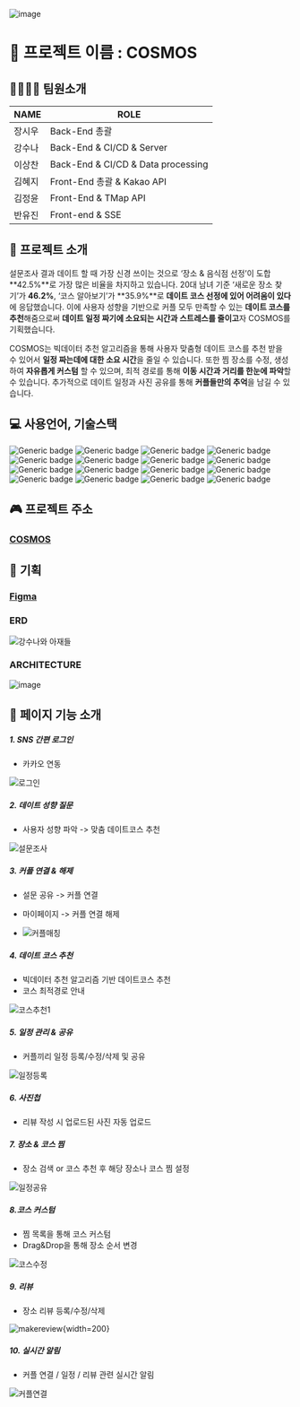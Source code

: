 ![image](https://user-images.githubusercontent.com/81145399/230301628-659ee32b-f748-4a7c-9bab-78b0b5c34594.png)

# 🌸 프로젝트 이름 : COSMOS

## 👨‍👩‍👦‍👦  팀원소개

|NAME|ROLE|
|------|---|
|장시우|Back-End 총괄|
|강수나|Back-End & CI/CD & Server|
|이상찬|Back-End & CI/CD & Data processing|
|김혜지|Front-End 총괄 & Kakao API|
|김정윤|Front-End & TMap API|
|반유진|Front-end & SSE|

## 📖 프로젝트 소개

설문조사 결과 데이트 할 때 가장 신경 쓰이는 것으로 ‘장소 & 음식점 선정’이 도합 **42.5%**로 가장 많은 비율을 차지하고 있습니다. 20대 남녀 기준 ‘새로운 장소 찾기’가 **46.2%**, ‘코스 알아보기’가 **35.9%**로  **데이트 코스 선정에 있어 어려움이 있다**에 응답했습니다. 이에 사용자 성향을 기반으로 커플 모두 만족할 수 있는 **데이트 코스를 추천**해줌으로써 **데이트 일정 짜기에 소요되는 시간과 스트레스를 줄이고**자 COSMOS를 기획했습니다.

COSMOS는 빅데이터 추천 알고리즘을 통해 사용자 맞춤형 데이트 코스를 추천 받을 수 있어서 **일정 짜는데에 대한 소요 시간**을 줄일 수 있습니다. 또한 찜 장소를 수정, 생성하여 **자유롭게 커스텀** 할 수 있으며, 최적 경로를 통해 **이동 시간과 거리를 한눈에 파악**할 수 있습니다. 추가적으로 데이트 일정과 사진 공유를 통해 **커플들만의 추억**을 남길 수 있습니다.




## 💻 사용언어, 기술스택
![Generic badge](https://img.shields.io/badge/react-FFDBE0?style=for-the-badge&logo=react) ![Generic
badge](https://img.shields.io/badge/spring-FFDBE0?style=for-the-badge&logo=spring) ![Generic
badge](https://img.shields.io/badge/django-FFDBE0?style=for-the-badge&logo=django) ![Generic
badge](https://img.shields.io/badge/javascript-FFDBE0?style=for-the-badge&logo=javascript) ![Generic 
badge](https://img.shields.io/badge/python-FFDBE0?style=for-the-badge&logo=python) ![Generic
badge](https://img.shields.io/badge/tailwind-FFDBE0?style=for-the-badge&logo=tailwindcss) ![Generic
badge](https://img.shields.io/badge/mysql-FFDBE0?style=for-the-badge&logo=mysql) ![Generic
badge](https://img.shields.io/badge/redis-FFDBE0?style=for-the-badge&logo=redis) ![Generic
badge](https://img.shields.io/badge/junit5-FFDBE0?style=for-the-badge&logo=junit5) ![Generic
badge](https://img.shields.io/badge/aws-FFDBE0?style=for-the-badge&logo=aws) ![Generic 
badge](https://img.shields.io/badge/oauth-FFDBE0?style=for-the-badge&logo=oauth) ![Generic 
badge](https://img.shields.io/badge/jwt-FFDBE0?style=for-the-badge&logo=jwt) ![Generic 
badge](https://img.shields.io/badge/sse-FFDBE0?style=for-the-badge&logo=sse) ![Generic 
badge](https://img.shields.io/badge/springsequrity-FFDBE0?style=for-the-badge&logo=sse) ![Generic
badge](https://img.shields.io/badge/jacoco-FFDBE0?style=for-the-badge&logo=jacoco) ![Generic
badge](https://img.shields.io/badge/mockito-FFDBE0?style=for-the-badge&logo=mockito)

## 🎮 프로젝트 주소
### [COSMOS](https://j8e104.p.ssafy.io/)

## 📜 기획

### [Figma](https://www.figma.com/file/fhHoMpS3dimLj9kwn0TAaM/cosmos?node-id=0-1)

### ERD
![강수나와 아재들](https://user-images.githubusercontent.com/81145399/230311430-ccd9afa2-3933-4578-8ece-89489c1cd33a.png)
### ARCHITECTURE
![image](https://user-images.githubusercontent.com/81145399/230311595-6bc16ec0-28e3-426e-94c6-62753814a509.png)


## 📱 페이지 기능 소개
##### 1. SNS 간편 로그인
- 카카오 연동
  
![로그인](https://user-images.githubusercontent.com/81145399/230314221-5fef052e-9fdf-4e3f-aa7d-b253346ae572.gif)
##### 2. 데이트 성향 질문
- 사용자 성향 파악 -> 맞춤 데이트코스 추천
  
![설문조사](https://user-images.githubusercontent.com/81145399/230314314-334885bd-0509-4863-9c9a-d08235a8f2b6.gif)

##### 3. 커플 연결 & 해제
- 설문 공유 -> 커플 연결
- 마이페이지 -> 커플 연결 해제
  
- ![커플매칭](https://user-images.githubusercontent.com/81145399/230314365-fda6a924-548a-4405-94a7-bccef49ad098.gif)

##### 4. 데이트 코스 추천
- 빅데이터 추천 알고리즘 기반 데이트코스 추천
- 코스 최적경로 안내
  
![코스추천1](https://user-images.githubusercontent.com/81145399/230316065-870f3879-0b29-4c20-860a-2a5be97fd88e.gif)

##### 5. 일정 관리 & 공유
- 커플끼리 일정 등록/수정/삭제 및 공유
  
![일정등록](https://user-images.githubusercontent.com/81145399/230320711-f7f90967-ad26-474e-afe8-9a6e46c274f9.gif)

##### 6. 사진첩
- 리뷰 작성 시 업로드된 사진 자동 업로드

##### 7. 장소 & 코스 찜
- 장소 검색 or 코스 추천 후 해당 장소나 코스 찜 설정
  
![일정공유](https://user-images.githubusercontent.com/81145399/230317043-1a8fd0db-53a5-4974-843c-d5eb28ce3277.gif)

##### 8.코스 커스텀
- 찜 목록을 통해 코스 커스텀
- Drag&Drop을 통해 장소 순서 변경
  
![코스수정](https://user-images.githubusercontent.com/81145399/230319364-d16bda51-9df9-427e-b279-bfb7930b9127.gif)

##### 9. 리뷰
- 장소 리뷰 등록/수정/삭제

![makereview](https://user-images.githubusercontent.com/87971876/230555742-d150ac0b-ea10-4826-9496-4c0ce75dfff2.gif){width=200}

##### 10. 실시간 알림
- 커플 연결 / 일정 / 리뷰 관련 실시간 알림
  
![커플연결](https://user-images.githubusercontent.com/81145399/230314551-913a2614-a926-470d-a3d4-0bab09afc681.gif)

